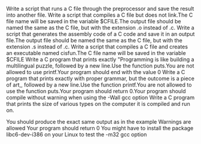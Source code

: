 Write a script that runs a C file through the preprocessor and save the result into another file.
Write a script that compiles a C file but does not link.The C file name will be saved in the variable $CFILE.The output file should be named the same as the C file, but with the extension .o instead of .c.
Write a script that generates the assembly code of a C code and save it in an output file.The output file should be named the same as the C file, but with the extension .s instead of .c.
Write a script that compiles a C file and creates an executable named cisfun.The C file name will be saved in the variable $CFILE
Write a C program that prints exactly "Programming is like building a multilingual puzzle, followed by a new line.Use the function puts.You are not allowed to use printf.Your program should end with the value 0
Write a C program that prints exactly with proper grammar, but the outcome is a piece of art,, followed by a new line.Use the function printf.You are not allowed to use the function puts.Your program should return 0.Your program should compile without warning when using the -Wall gcc option
Write a C program that prints the size of various types on the computer it is compiled and run on.

You should produce the exact same output as in the example
Warnings are allowed
Your program should return 0
You might have to install the package libc6-dev-i386 on your Linux to test the -m32 gcc option
